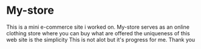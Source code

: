 # My-store
This is a mini e-commerce site i worked on.
My-store serves as an online clothing store where you can buy what are offered
the uniqueness of this web site is the simplicity
This is not alot but it's progress for me.
Thank you
